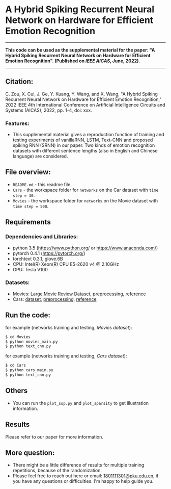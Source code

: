 # A Hybrid Spiking Recurrent Neural Network on Hardware for Efficient Emotion Recognition

***
**This code can be used as the supplemental material for the paper: "A Hybrid Spiking Recurrent Neural Network on Hardware for Efficient Emotion Recognition". (Published on *IEEE AICAS*, June, 2022)**.
***

## Citation:
C. Zou, X. Cui, J. Ge, Y. Kuang, Y. Wang,  and X. Wang, "A Hybrid Spiking Recurrent Neural Network on Hardware for Efficient Emotion Recognition," 2022 IEEE 4th International Conference on Artificial Intelligence Circuits and Systems (AICAS), 2022, pp. 1-4, doi: xxx.

### **Features**:
- This supplemental material gives a reproduction function of training and testing experiments of vanillaRNN, LSTM, Text-CNN and proposed spiking RNN (SRNN) in our paper. Two kinds of emotion recognition datasets with different sentence lengths (also in English and Chinese language) are considered.


## File overview:
- `README.md` - this readme file.<br>
- `Cars` - the workspace folder for `networks` on the Car dataset with `time step = 30`.<br>
- `Movies` - the workspace folder for `networks` on the Movie dataset with `time step = 500`.<br>

## Requirements
### **Dependencies and Libraries**:
* python 3.5 (https://www.python.org/ or https://www.anaconda.com/)
* pytorch 0.4.1 (https://pytorch.org/)
* torchtext 0.3.1, glove.6B
* CPU: Intel(R) Xeon(R) CPU E5-2620 v4 @ 2.10GHz
* GPU: Tesla V100

### **Datasets**:
* Movies: [Large Movie Review Dataset](http://ai.stanford.edu/~amaas/data/sentiment/), [preprocessing](https://blog.csdn.net/weixin_42479155/article/details/104491750), [reference](https://blog.csdn.net/qq_30057549/article/details/103225576)
* Cars: [dataset](https://github.com/WHLYA/text-classification/tree/master/text%20classification), 
[preprocessing](https://blog.csdn.net/qsmx666/article/details/105648175), [reference](https://blog.csdn.net/u014514939/article/details/88834548)

## **Run the code**:
for example (networks training and testing, *Movies dataset*):
```sh
$ cd Movies
$ python movies_main.py
$ python text_cnn.py
```

for example (networks training and testing, *Cars dataset*):
```sh
$ cd Cars
$ python cars_main.py
$ python text_cnn.py
```

## Others
* You can run the `plot_sop.py` and `plot_sparsity` to get illustration information.

## Results
Please refer to our paper for more information.

## More question:<br>
- There might be a little difference of results for multiple training repetitions, because of the randomization. 
- Please feel free to reach out here or email: 1801111301@pku.edu.cn, if you have any questions or difficulties. I'm happy to help guide you.

